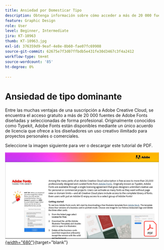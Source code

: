 ```yaml
---
title: Ansiedad por Domesticar Tipo
description: Obtenga información sobre cómo acceder a más de 20 000 fuentes diseñadas profesionalmente en Creative Cloud y utilizarlas
feature: Graphic Design
role: User
level: Beginner, Intermediate
jira: KT-10963
thumb: KT-10963.jpg
exl-id: 376359d9-9eaf-4e8e-8b60-fae07fc69908
source-git-commit: 62675e7f3d07ffbdb5e431fe30d3467c3f4a2412
workflow-type: tm+mt
source-wordcount: '85'
ht-degree: 0%

---
```


# Ansiedad de tipo dominante

Entre las muchas ventajas de una suscripción a Adobe Creative Cloud, se encuentra el acceso gratuito a más de 20 000 fuentes de Adobe Fonts diseñadas y seleccionadas de forma profesional. Originalmente conocidos como Typekit, Adobe Fonts están disponibles mediante un único acuerdo de licencia que ofrece a los diseñadores un uso creativo ilimitado para proyectos personales o comerciales.

Seleccione la imagen siguiente para ver o descargar este tutorial de PDF.

[![Imagen de la primera página del tutorial](assets/TamingTypeAnxiety.png){width="680"}](assets/Adobe-Fonts-Taming-Font-Anxiety.pdf){target="blank"}
